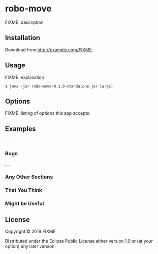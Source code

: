 # robo-move

FIXME: description

## Installation

Download from http://example.com/FIXME.

## Usage

FIXME: explanation

    $ java -jar robo-move-0.1.0-standalone.jar [args]

## Options

FIXME: listing of options this app accepts.

## Examples

...

### Bugs

...

### Any Other Sections
### That You Think
### Might be Useful

## License

Copyright © 2018 FIXME

Distributed under the Eclipse Public License either version 1.0 or (at
your option) any later version.
